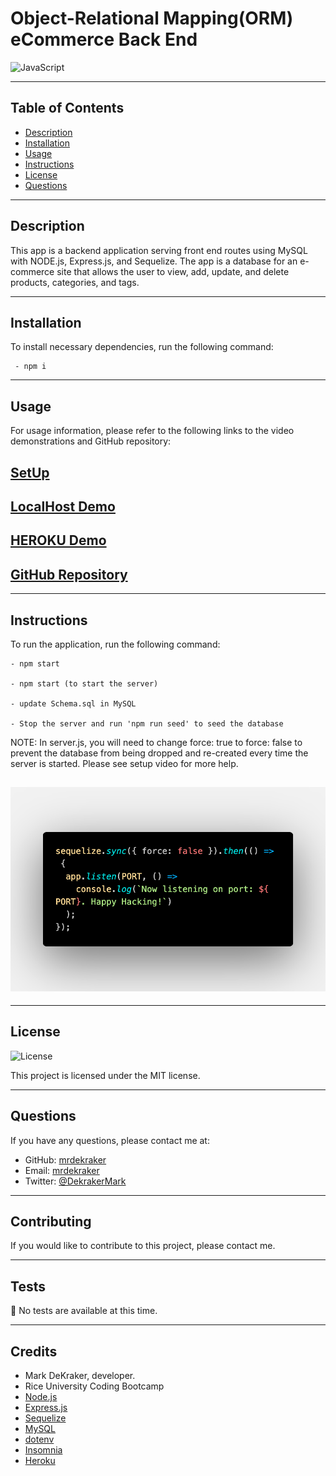 # Object-Relational Mapping(ORM) eCommerce Back End

![JavaScript](https://img.shields.io/badge/JavaScript-100%25-yellow)

---

## Table of Contents

- [Description](#description)
- [Installation](#installation)
- [Usage](#usage)
- [Instructions](#instructions)
- [License](#license)
- [Questions](#questions)

---

## Description

This app is a backend application serving front end routes using MySQL with NODE.js, Express.js, and Sequelize. The app is a database for an e-commerce site that allows the user to view, add, update, and delete products, categories, and tags.

---

## Installation

To install necessary dependencies, run the following command:

```
 - npm i
```

---

## Usage

For usage information, please refer to the following links to the video demonstrations and GitHub repository:

## [SetUp](https://youtu.be/uJAQ6Sc2rOo)

## [LocalHost Demo](https://youtu.be/t6bqHNHfE3U)

## [HEROKU Demo](https://youtu.be/KXMEo9p6BaY)

## [GitHub Repository](https://github.com/mrdekraker/orm-e-commerce)

---

## Instructions

To run the application, run the following command:

```
- npm start

- npm start (to start the server)

- update Schema.sql in MySQL

- Stop the server and run 'npm run seed' to seed the database

```

NOTE:
In server.js, you will need to change force: true to force: false to prevent the database from being dropped and re-created every time the server is started. Please see setup video for more help.

## ![Code Snapshot](./assets/images/code.png)

---

## License

![License](https://img.shields.io/badge/License-MIT-blue.svg)

This project is licensed under the MIT license.

---

## Questions

If you have any questions, please contact me at:

- GitHub: [mrdekraker](https://github.com/mrdekraker)
- Email: [mrdekraker](mailto:mrdekraker@gmail.com)
- Twitter: [@DekrakerMark](https://twitter.com/DekrakerMark)

---

## Contributing

If you would like to contribute to this project, please contact me.

---

## Tests

📐 No tests are available at this time.

---

## Credits

- Mark DeKraker, developer.
- Rice University Coding Bootcamp
- [Node.js](https://nodejs.org/en/)
- [Express.js](https://expressjs.com/)
- [Sequelize](https://sequelize.org/)
- [MySQL](https://www.mysql.com/)
- [dotenv](https://www.npmjs.com/package/dotenv)
- [Insomnia](https://insomnia.rest/)
- [Heroku](https://www.heroku.com/)
